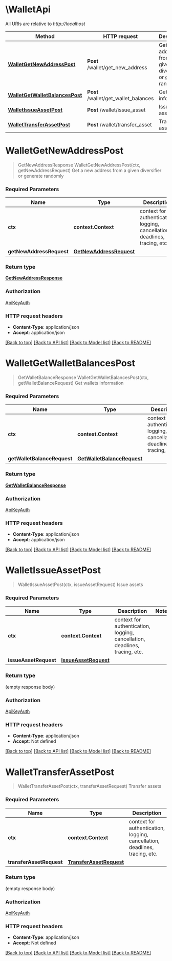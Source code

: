 # \WalletApi

All URIs are relative to *http://localhost*

Method | HTTP request | Description
------------- | ------------- | -------------
[**WalletGetNewAddressPost**](WalletApi.md#WalletGetNewAddressPost) | **Post** /wallet/get_new_address | Get a new address from a given diversifier or generate randomly
[**WalletGetWalletBalancesPost**](WalletApi.md#WalletGetWalletBalancesPost) | **Post** /wallet/get_wallet_balances | Get wallets information
[**WalletIssueAssetPost**](WalletApi.md#WalletIssueAssetPost) | **Post** /wallet/issue_asset | Issue assets
[**WalletTransferAssetPost**](WalletApi.md#WalletTransferAssetPost) | **Post** /wallet/transfer_asset | Transfer assets


# **WalletGetNewAddressPost**
> GetNewAddressResponse WalletGetNewAddressPost(ctx, getNewAddressRequest)
Get a new address from a given diversifier or generate randomly

### Required Parameters

Name | Type | Description  | Notes
------------- | ------------- | ------------- | -------------
 **ctx** | **context.Context** | context for authentication, logging, cancellation, deadlines, tracing, etc.
  **getNewAddressRequest** | [**GetNewAddressRequest**](GetNewAddressRequest.md)|  | 

### Return type

[**GetNewAddressResponse**](GetNewAddressResponse.md)

### Authorization

[ApiKeyAuth](../README.md#ApiKeyAuth)

### HTTP request headers

 - **Content-Type**: application/json
 - **Accept**: application/json

[[Back to top]](#) [[Back to API list]](../README.md#documentation-for-api-endpoints) [[Back to Model list]](../README.md#documentation-for-models) [[Back to README]](../README.md)

# **WalletGetWalletBalancesPost**
> GetWalletBalanceResponse WalletGetWalletBalancesPost(ctx, getWalletBalanceRequest)
Get wallets information

### Required Parameters

Name | Type | Description  | Notes
------------- | ------------- | ------------- | -------------
 **ctx** | **context.Context** | context for authentication, logging, cancellation, deadlines, tracing, etc.
  **getWalletBalanceRequest** | [**GetWalletBalanceRequest**](GetWalletBalanceRequest.md)|  | 

### Return type

[**GetWalletBalanceResponse**](GetWalletBalanceResponse.md)

### Authorization

[ApiKeyAuth](../README.md#ApiKeyAuth)

### HTTP request headers

 - **Content-Type**: application/json
 - **Accept**: application/json

[[Back to top]](#) [[Back to API list]](../README.md#documentation-for-api-endpoints) [[Back to Model list]](../README.md#documentation-for-models) [[Back to README]](../README.md)

# **WalletIssueAssetPost**
> WalletIssueAssetPost(ctx, issueAssetRequest)
Issue assets

### Required Parameters

Name | Type | Description  | Notes
------------- | ------------- | ------------- | -------------
 **ctx** | **context.Context** | context for authentication, logging, cancellation, deadlines, tracing, etc.
  **issueAssetRequest** | [**IssueAssetRequest**](IssueAssetRequest.md)|  | 

### Return type

 (empty response body)

### Authorization

[ApiKeyAuth](../README.md#ApiKeyAuth)

### HTTP request headers

 - **Content-Type**: application/json
 - **Accept**: Not defined

[[Back to top]](#) [[Back to API list]](../README.md#documentation-for-api-endpoints) [[Back to Model list]](../README.md#documentation-for-models) [[Back to README]](../README.md)

# **WalletTransferAssetPost**
> WalletTransferAssetPost(ctx, transferAssetRequest)
Transfer assets

### Required Parameters

Name | Type | Description  | Notes
------------- | ------------- | ------------- | -------------
 **ctx** | **context.Context** | context for authentication, logging, cancellation, deadlines, tracing, etc.
  **transferAssetRequest** | [**TransferAssetRequest**](TransferAssetRequest.md)|  | 

### Return type

 (empty response body)

### Authorization

[ApiKeyAuth](../README.md#ApiKeyAuth)

### HTTP request headers

 - **Content-Type**: application/json
 - **Accept**: Not defined

[[Back to top]](#) [[Back to API list]](../README.md#documentation-for-api-endpoints) [[Back to Model list]](../README.md#documentation-for-models) [[Back to README]](../README.md)

